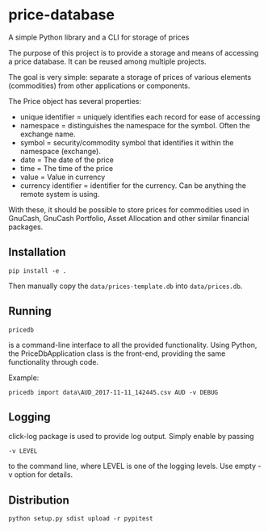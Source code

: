 # price-database

A simple Python library and a CLI for storage of prices

The purpose of this project is to provide a storage and means of accessing a price database. It can be reused among multiple projects.

The goal is very simple: separate a storage of prices of various elements (commodities) from other applications or components.

The Price object has several properties:

- unique identifier = uniquely identifies each record for ease of accessing
- namespace = distinguishes the namespace for the symbol. Often the exchange name.
- symbol = security/commodity symbol that identifies it within the namespace (exchange).
- date = The date of the price
- time = The time of the price
- value = Value in currency
- currency identifier = identifier for the currency. Can be anything the remote system is using.

With these, it should be possible to store prices for commodities used in GnuCash, GnuCash Portfolio, Asset Allocation and other similar financial packages.

## Installation

`pip install -e .`

Then manually copy the `data/prices-template.db` into `data/prices.db`.

## Running

`pricedb`

is a command-line interface to all the provided functionality.
Using Python, the PriceDbApplication class is the front-end, providing the same functionality through code.

Example:

`pricedb import data\AUD_2017-11-11_142445.csv AUD -v DEBUG`

## Logging

click-log package is used to provide log output. Simply enable by passing 

`-v LEVEL`

to the command line, where LEVEL is one of the logging levels. Use empty -v option for details.

## Distribution

`python setup.py sdist upload -r pypitest`